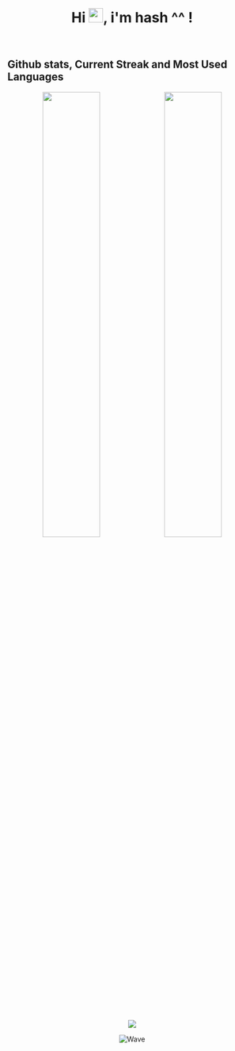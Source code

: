 <div align = "center">
    </br>
  <h1>Hi <img src="https://github.com/TheDudeThatCode/TheDudeThatCode/blob/master/Assets/Hi.gif" width="29">, i'm hash ^^ !</h1>
<br>
</div>

## Github stats, Current Streak and Most Used Languages
<p align="center">
  <img width="48%" src="https://github-readme-stats.vercel.app/api?username=cristal&show_icons=true&theme=radical&hide_border=true&show_icons=true" />
  <img width="48%" src="https://github-readme-streak-stats.herokuapp.com/?user=cristal&theme=radical&hide_border=true" />
  <img src="https://github-readme-stats.vercel.app/api/top-langs/?username=a2heus&layout=compact&theme=radical&hide_border=true&show_icons=true" />
</p>

<p align="center"><img src="https://raw.githubusercontent.com/bornmay/bornmay/Update/svg/Bottom.svg" alt="Wave"></p>
